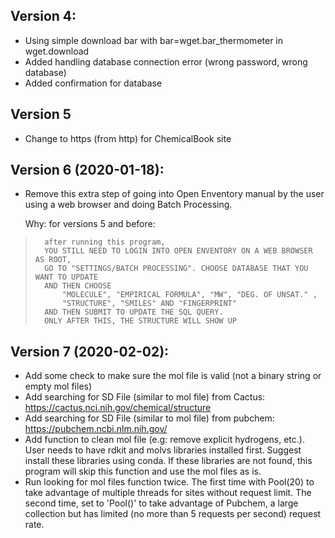 
## Version 4:

- Using simple download bar with bar=wget.bar_thermometer in wget.download
- Added handling database connection error (wrong password, wrong database)
- Added confirmation for database


## Version 5

- Change to https (from http) for ChemicalBook site


## Version 6 (2020-01-18):

- Remove this extra step of going into Open Enventory manual by the user
using a web browser and doing Batch Processing.

  Why: for versions 5 and before:
>       after running this program,
>       YOU STILL NEED TO LOGIN INTO OPEN ENVENTORY ON A WEB BROWSER AS ROOT,
>       GO TO "SETTINGS/BATCH PROCESSING". CHOOSE DATABASE THAT YOU WANT TO UPDATE
>       AND THEN CHOOSE
>           "MOLECULE", "EMPIRICAL FORMULA", "MW", "DEG. OF UNSAT." ,
>           "STRUCTURE", "SMILES" AND "FINGERPRINT"
>       AND THEN SUBMIT TO UPDATE THE SQL QUERY.
>       ONLY AFTER THIS, THE STRUCTURE WILL SHOW UP


## Version 7 (2020-02-02):

- Add some check to make sure the mol file is valid (not a binary string or empty mol files)
- Add searching for SD File (similar to mol file) from Cactus: https://cactus.nci.nih.gov/chemical/structure
- Add searching for SD File (similar to mol file) from pubchem: https://pubchem.ncbi.nlm.nih.gov/
- Add function to clean mol file (e.g: remove explicit hydrogens, etc.). User needs to have rdkit and molvs libraries installed first. Suggest install these libraries using conda. If these libraries are not found, this program will skip this function and use the mol files as is.
- Run looking for mol files function twice. The first time with Pool(20) to take advantage of multiple threads for sites without request limit. The second time, set to 'Pool()' to take advantage of Pubchem, a large collection but has limited (no more than 5 requests per second) request rate.
